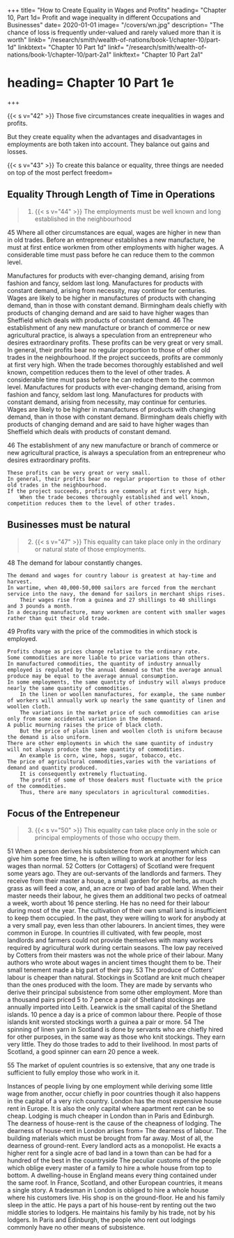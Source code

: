 +++
title=  "How to Create Equality in Wages and Profits"
heading=  "Chapter 10, Part 1d=  Profit and wage inequality in different Occupations and Businesses"
date=  2020-01-01
image=  "/covers/wn.jpg"
description=  "The chance of loss is frequently under-valued and rarely valued more than it is worth"
linkb=  "/research/smith/wealth-of-nations/book-1/chapter-10/part-1d"
linkbtext=  "Chapter 10 Part 1d"
linkf=  "/research/smith/wealth-of-nations/book-1/chapter-10/part-2a1"
linkftext=  "Chapter 10 Part 2a1"
# heading=  Chapter 10 Part 1e
+++

{{< s v="42" >}} Those five circumstances create inequalities in wages and profits.

But they create equality when the advantages and disadvantages in employments are both taken into account. They balance out gains and losses.

{{< s v="43" >}} To create this balance or equality, three things are needed on top of the most perfect freedom= 


## Equality Through Length of Time in Operations

> 1. {{< s v="44" >}} The employments must be well known and long established in the neighbourhood

45 Where all other circumstances are equal, wages are higher in new than in old trades. Before an entrepreneur establishes a new manufacture, he must at first entice workmen from other employments with higher wages. A considerable time must pass before he can reduce them to the common level.

Manufactures for products with ever-changing demand, arising from fashion and fancy, seldom last long.
        Manufactures for products with constant demand, arising from necessity, may continue for centuries.
    Wages are likely to be higher in manufactures of products with changing demand, than in those with constant demand.
        Birmingham deals chiefly with products of changing demand and are said to have higher wages than Sheffield which deals with products of constant demand.
    46 The establishment of any new manufacture or branch of commerce or new agricultural practice, is always a speculation from an entrepreneur who desires extraordinary profits.
        These profits can be very great or very small.
        In general, their profits bear no regular proportion to those of other old trades in the neighbourhood.
        If the project succeeds, profits are commonly at first very high.
            When the trade becomes thoroughly established and well known, competition reduces them to the level of other trades.
    A considerable time must pass before he can reduce them to the common level.
    Manufactures for products with ever-changing demand, arising from fashion and fancy, seldom last long.
        Manufactures for products with constant demand, arising from necessity, may continue for centuries.
        Wages are likely to be higher in manufactures of products with changing demand, than in those with constant demand.
    Birmingham deals chiefly with products of changing demand and are said to have higher wages than Sheffield which deals with products of constant demand.

46 The establishment of any new manufacture or branch of commerce or new agricultural practice, is always a speculation from an entrepreneur who desires extraordinary profits.

    These profits can be very great or very small.
    In general, their profits bear no regular proportion to those of other old trades in the neighbourhood.
    If the project succeeds, profits are commonly at first very high.
        When the trade becomes thoroughly established and well known, competition reduces them to the level of other trades.

## Businesses must be natural


> 2. {{< s v="47" >}} This equality can take place only in the ordinary or natural state of those employments.

48 The demand for labour constantly changes.

    The demand and wages for country labour is greatest at hay-time and harvest.
    In wartime, when 40,000-50,000 sailors are forced from the merchant service into the navy, the demand for sailors in merchant ships rises.
        Their wages rise from a guinea and 27 shillings to 40 shillings and 3 pounds a month.
    In a decaying manufacture, many workmen are content with smaller wages rather than quit their old trade.

49 Profits vary with the price of the commodities in which stock is employed.

    Profits change as prices change relative to the ordinary rate.
    Some commodities are more liable to price variations than others.
    In manufactured commodities, the quantity of industry annually employed is regulated by the annual demand so that the average annual produce may be equal to the average annual consumption.
    In some employments, the same quantity of industry will always produce nearly the same quantity of commodities.
        In the linen or woollen manufactures, for example, the same number of workers will annually work up nearly the same quantity of linen and woollen cloth.
        The variations in the market price of such commodities can arise only from some accidental variation in the demand.
    A public mourning raises the price of black cloth.
        But the price of plain linen and woollen cloth is uniform because the demand is also uniform.
    There are other employments in which the same quantity of industry will not always produce the same quantity of commodities.
        An example is corn, wine, hops, sugar, tobacco, etc.
    The price of agricultural commodities,varies with the variations of demand and quantity produced.
        It is consequently extremely fluctuating.
        The profit of some of those dealers must fluctuate with the price of the commodities.
        Thus, there are many speculators in agricultural commodities.

## Focus of the Entrepeneur

> 3. {{< s v="50" >}} This equality can take place only in the sole or principal employments of those who occupy them.

51 When a person derives his subsistence from an employment which can give him some free time, he is often willing to work at another for less wages than normal.
52 Cotters (or Cottagers) of Scotland were frequent some years ago.
    They are out-servants of the landlords and farmers.
    They receive from their master a house, a small garden for pot herbs, as much grass as will feed a cow, and, an acre or two of bad arable land.
    When their master needs their labour, he gives them an additional two pecks of oatmeal a week, worth about 16 pence sterling.
        He has no need for their labour during most of the year.
    The cultivation of their own small land is insufficient to keep them occupied.
    In the past, they were willing to work for anybody at a very small pay, even less than other labourers.
    In ancient times, they were common in Europe.
    In countries ill cultivated, with few people, most landlords and farmers could not provide themselves with many workers required by agricultural work during certain seasons.
    The low pay received by Cotters from their masters was not the whole price of their labour.
        Many authors who wrote about wages in ancient times thought them to be.
        Their small tenement made a big part of their pay.
    53 The produce of Cotters' labour is cheaper than natural.
        Stockings in Scotland are knit much cheaper than the ones produced with the loom.
            They are made by servants who derive their principal subsistence from some other employment.
        More than a thousand pairs priced 5 to 7 pence a pair of Shetland stockings are annually imported into Leith.
        Learwick is the small capital of the Shetland islands.
            10 pence a day is a price of common labour there.
            People of those islands knit worsted stockings worth a guinea a pair or more.
        54 The spinning of linen yarn in Scotland is done by servants who are chiefly hired for other purposes, in the same way as those who knit stockings.
            They earn very little.
                They do those trades to add to their livelihood.
            In most parts of Scotland, a good spinner can earn 20 pence a week.

55 The market of opulent countries is so extensive, that any one trade is sufficient to fully employ those who work in it.

Instances of people living by one employment while deriving some little wage from another, occur chiefly in poor countries though it also happens in the capital of a very rich country.
    London has the most expensive house rent in Europe.
        It is also the only capital where apartment rent can be so cheap.
        Lodging is much cheaper in London than in Paris and Edinburgh.
        The dearness of house-rent is the cause of the cheapness of lodging.
    The dearness of house-rent in London arises from= 
        The dearness of labour.
        The building materials which must be brought from far away.
        Most of all, the dearness of ground-rent.
            Every landlord acts as a monopolist.
            He exacts a higher rent for a single acre of bad land in a town than can be had for a hundred of the best in the countryside
    The peculiar customs of the people which oblige every master of a family to hire a whole house from top to bottom.
A dwelling-house in England means every thing contained under the same roof.
    In France, Scotland, and other European countries, it means a single story.
A tradesman in London is obliged to hire a whole house where his customers live.
    His shop is on the ground-floor.
    He and his family sleep in the attic.
    He pays a part of his house-rent by renting out the two middle stories to lodgers.
    He maintains his family by his trade, not by his lodgers.
        In Paris and Edinburgh, the people who rent out lodgings commonly have no other means of subsistence.
